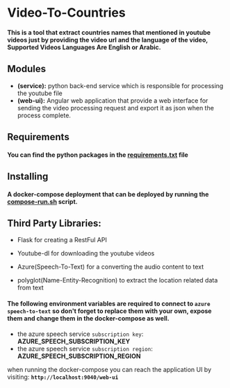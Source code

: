 # Video-To-Countries

#### This is a tool that extract countries names that mentioned in youtube videos just by providing the video url and the language of the video, Supported Videos Languages Are English or Arabic.

## Modules

* **(service):**
  python back-end service which is responsible for processing the youtube file
* **(web-ui):**
  Angular web application that provide a web interface for sending the video processing request and export it as json
  when the process complete.

## Requirements

#### You can find the python packages in the [requirements.txt](service/requirements.txt) file

## Installing

#### A docker-compose deployment that can be deployed by running the [compose-run.sh](compose-run.sh) script.

## Third Party Libraries:

* Flask for creating a RestFul API

* Youtube-dl for downloading the youtube videos
* Azure(Speech-To-Text) for a converting the audio content to text
* polyglot(Name-Entity-Recognition) to extract the location related data from text

#### The following environment variables are required to connect to **`azure speech-to-text`** so don't forget to replace them with your own, expose them and change them in the docker-compose as well.

* the azure speech service `subscription key`:
  **AZURE_SPEECH_SUBSCRIPTION_KEY**
* the azure speech service `subscription region`:
  **AZURE_SPEECH_SUBSCRIPTION_REGION**

when running the docker-compose you can reach the application UI by visiting: **`http://localhost:9040/web-ui`**